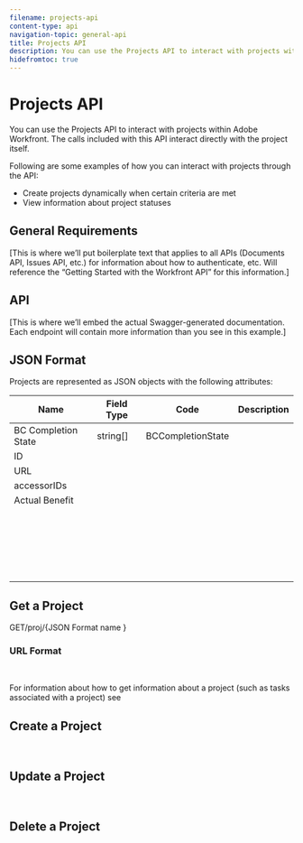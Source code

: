 ```yaml
---
filename: projects-api
content-type: api
navigation-topic: general-api
title: Projects API
description: You can use the Projects API to interact with projects within Adobe Workfront. The calls included with this API interact directly with the project itself.
hidefromtoc: true
---
```


# Projects API

You can use the Projects API to interact with projects within Adobe Workfront. The calls included with this API interact directly with the project itself.

Following are some examples of how you can interact with projects through the API:

* Create projects dynamically when certain criteria are met
* View information about project statuses

## General Requirements

[This is where we’ll put boilerplate text that applies to all APIs (Documents API, Issues API, etc.) for information about how to authenticate, etc. Will reference the “Getting Started with the Workfront API” for this information.]

## API

[This is where we’ll embed the actual Swagger-generated documentation. Each endpoint will contain more information than you see in this example.]

## JSON Format

Projects are represented as JSON objects with the following attributes:

| **Name** |**Field Type** |**Code** |**Description** |
|---|---|---|---|
| BC Completion State |string[] |BCCompletionState |&nbsp; |
| ID |&nbsp; |&nbsp; |&nbsp; |
| URL |&nbsp; |&nbsp; |&nbsp; |
| accessorIDs |&nbsp; |&nbsp; |&nbsp; |
| Actual Benefit |&nbsp; |&nbsp; |&nbsp; |
| &nbsp; |&nbsp; |&nbsp; |&nbsp; |
| &nbsp; |&nbsp; |&nbsp; |&nbsp; |
| &nbsp; |&nbsp; |&nbsp; |&nbsp; |
| &nbsp; |&nbsp; |&nbsp; |&nbsp; |
| &nbsp; |&nbsp; |&nbsp; |&nbsp; |

## Get a Project

GET/proj/{JSON Format name }

### URL Format

&nbsp;

For information about how to get information about a project (such as tasks associated with a project) see

## Create a Project

&nbsp;

## Update a Project

&nbsp;

## Delete a Project

&nbsp;
